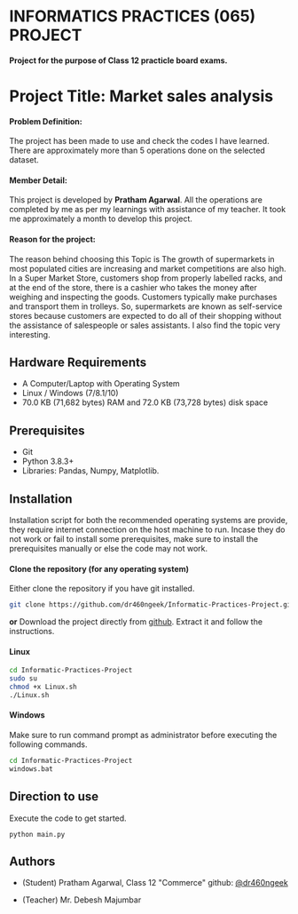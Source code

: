 # **INFORMATICS PRACTICES (065) PROJECT**

#### Project for the purpose of Class 12 practicle board exams.
# Project Title: Market sales analysis

#### Problem Definition:

The project has been made to use and check the codes I have learned. There are approximately more than 5 operations done on the selected dataset.

#### Member Detail:

This project is developed by **Pratham Agarwal**. All the operations are completed by me as per my learnings with assistance of my teacher. It took me approximately a month to develop this project.

#### Reason for the project:

The reason behind choosing this Topic is The growth of supermarkets in most populated cities are increasing and market competitions are also high. In a Super Market Store, customers shop from properly labelled racks, and at the end of the store, there is a cashier who takes the money after weighing and inspecting the goods. Customers typically make purchases and transport them in trolleys. So, supermarkets are known as self-service stores because customers are expected to do all of their shopping without the assistance of salespeople or sales assistants. I also find the topic very interesting.

## **Hardware Requirements**

*	A Computer/Laptop with Operating System
*	Linux / Windows (7/8.1/10)
*	70.0 KB (71,682 bytes) RAM and 72.0 KB (73,728 bytes) disk space

## **Prerequisites**
* Git
* Python 3.8.3+
* Libraries: Pandas, Numpy, Matplotlib.

## **Installation**

 Installation script for both the recommended operating systems are provide, they require internet connection on the host machine to run. Incase they do not work or fail to install some prerequisites, make sure to install the prerequisites manually or else the code may not work.

#### Clone the repository (for any operating system)
Either clone the repository if you have git installed.
```bash
git clone https://github.com/dr460ngeek/Informatic-Practices-Project.git

```
**or** Download the project directly from [github](https://github.com/dr460ngeek/Informatic-Practices-Project.git). Extract it and follow the instructions.

#### Linux
```bash 
cd Informatic-Practices-Project 
sudo su
chmod +x Linux.sh
./Linux.sh
```
#### Windows 
Make sure to run command prompt as administrator before executing the following commands.
```bash
cd Informatic-Practices-Project 
windows.bat
```
## Direction to use
Execute the code to get started.
```
python main.py
```
## **Authors**

- (Student) Pratham Agarwal, Class 12 "Commerce" github: [@dr460ngeek](https://github.com/dr460ngeek)

- (Teacher) Mr. Debesh Majumbar